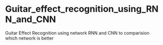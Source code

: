 # Guitar_effect_recognition_using_RNN_and_CNN
Guitar Effect Recognition using network RNN and CNN to comparision which network is better
